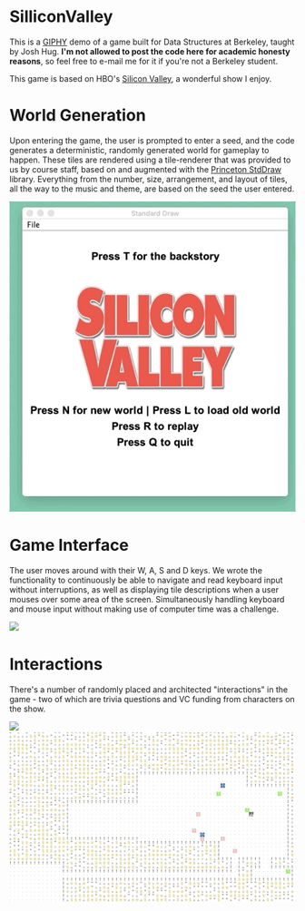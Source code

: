 # SilliconValley
This is a [GIPHY](https://itunes.apple.com/us/app/giphy-capture-the-gif-maker/id668208984?mt=12) demo of a game built for Data Structures at Berkeley, taught by Josh Hug. **I'm not allowed to post the code here for academic honesty reasons**, so feel free to e-mail me for it if you're not a Berkeley student. 

This game is based on HBO's [Silicon Valley](https://www.hbo.com/silicon-valley), a wonderful show I enjoy.

# World Generation
Upon entering the game, the user is prompted to enter a seed, and the code generates a deterministic, randomly generated world for gameplay to happen. These tiles are rendered using a tile-renderer that was provided to us by course staff, based on and augmented with the [Princeton StdDraw](https://introcs.cs.princeton.edu/java/stdlib/javadoc/StdDraw.html) library. Everything from the number, size, arrangement, and layout of tiles, all the way to the music and theme, are based on the seed the user entered.

![](1.gif)

# Game Interface
The user moves around with their W, A, S and D keys. We wrote the functionality to continuously be able to navigate and read keyboard input without interruptions, as well as displaying tile descriptions when a user mouses over some area of the screen. Simultaneously handling keyboard and mouse input without making use of computer time was a challenge.

![](2.gif)

# Interactions
There's a number of randomly placed and architected "interactions" in the game - two of which are trivia questions and VC funding from characters on the show.

![](3.gif)
![](4.gif)
